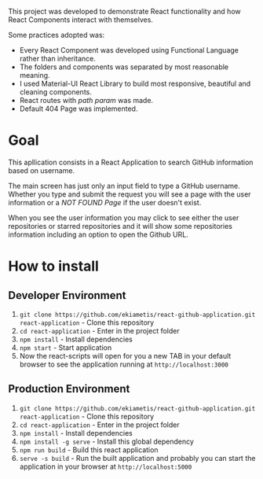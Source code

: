 This project was developed to demonstrate React functionality and how React Components interact with themselves.

Some practices adopted was:

- Every React Component was developed using Functional Language rather than inheritance.
- The folders and components was separated by most reasonable meaning.
- I used Material-UI React Library to build most responsive, beautiful and cleaning components.
- React routes with *path param* was made.
- Default 404 Page was implemented.

# Goal

This apllication consists in a React Application to search GitHub information based on username.

The main screen has just only an input field to type a GitHub username. Whether you type and submit the request you will see a page with the user information or a *NOT FOUND Page* if the user doesn't exist.

When you see the user information you may click to see either the user repositories or starred repositories and it will show some repositories information including an option to open the Github URL.

# How to install

## Developer Environment

1. `git clone https://github.com/ekiametis/react-github-application.git react-application` - Clone this repository
2. `cd react-application` - Enter in the project folder
3. `npm install` - Install dependencies
4. `npm start` - Start application
5. Now the react-scripts will open for you a new TAB in your default browser to see the application running at `http://localhost:3000`

## Production Environment

1. `git clone https://github.com/ekiametis/react-github-application.git react-application` - Clone this repository
2. `cd react-application` - Enter in the project folder
3. `npm install` - Install dependencies
4. `npm install -g serve` - Install this global dependency
5. `npm run build` - Build this react application
6. `serve -s build` - Run the built application and probably you can start the application in your browser at `http://localhost:5000`